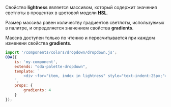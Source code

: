 ﻿Свойство **lightness** является массивом, который содержит значения светлоты в процентах в цветовой модели [**HSL**](https://www.w3.org/wiki/CSS3/Color/HSL).

Размер массива равен количеству градиентов светлоты, используемых в палитре, и определяется значением свойства **gradients**.

Массив доступен только по чтению и пересчитывается при каждом изменени свойства **gradients**.

```javascript _run_line_edit_loadoda_[my-component.js]_h=260_
import '/components/colors/dropdown/dropdown.js';
ODA({
    is: 'my-component',
    extends: "oda-palette-dropdown",
    template: `
        <div ~for="item, index in lightness" style="text-indent:25px;">lightness[{{index}}]: {{item}}</div>
    `,
    props: {
        gradients: 4
    }
});
```
